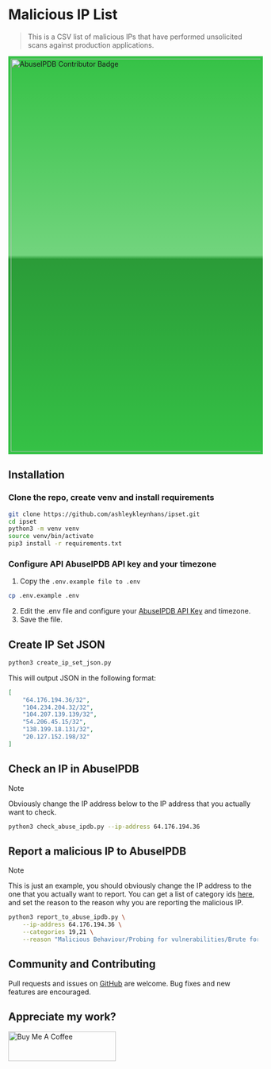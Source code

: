 # Malicious IP List

> This is a CSV list of malicious IPs that have performed
> unsolicited scans against production applications.

<a href="https://www.abuseipdb.com/user/155510" title="AbuseIPDB is an IP address blacklist for webmasters and sysadmins to report IP addresses engaging in abusive behavior on their networks">
	<img src="https://www.abuseipdb.com/contributor/155510.svg" alt="AbuseIPDB Contributor Badge" style="width: 791px;background: #35c246 linear-gradient(rgba(255,255,255,0), rgba(255,255,255,.3) 50%, rgba(0,0,0,.2) 51%, rgba(0,0,0,0));padding: 5px;">
</a>

## Installation

### Clone the repo, create venv and install requirements

```bash
git clone https://github.com/ashleykleynhans/ipset.git
cd ipset
python3 -m venv venv
source venv/bin/activate
pip3 install -r requirements.txt
```

### Configure API AbuseIPDB API key and your timezone

1. Copy the `.env.example file to .env`
```bash
cp .env.example .env
```
2. Edit the .env file and configure your
   [AbuseIPDB API Key](https://www.abuseipdb.com/account/api)
   and timezone.
3. Save the file.

## Create IP Set JSON

```bash
python3 create_ip_set_json.py
```

This will output JSON in the following format:

```json
[
    "64.176.194.36/32",
    "104.234.204.32/32",
    "104.207.139.139/32",
    "54.206.45.15/32",
    "138.199.18.131/32",
    "20.127.152.198/32"
]
```

## Check an IP in AbuseIPDB

> [!NOTE]
> Obviously change the IP address below to the IP address
> that you actually want to check.

```bash
python3 check_abuse_ipdb.py --ip-address 64.176.194.36
```

## Report a malicious IP to AbuseIPDB

> [!NOTE]
> This is just an example, you should obviously change the IP
> address to the one that you actually want to report.  You
> can get a list of category ids [here](https://www.abuseipdb.com/categories),
> and set the reason to the reason why you are reporting the
> malicious IP.

```bash
python3 report_to_abuse_ipdb.py \
    --ip-address 64.176.194.36 \
    --categories 19,21 \
    --reason "Malicious Behaviour/Probing for vulnerabilities/Brute force attempts"
```

## Community and Contributing

Pull requests and issues on [GitHub](https://github.com/ashleykleynhans/ipset)
are welcome. Bug fixes and new features are encouraged.

## Appreciate my work?

<a href="https://www.buymeacoffee.com/ashleyk" target="_blank"><img src="https://cdn.buymeacoffee.com/buttons/v2/default-yellow.png" alt="Buy Me A Coffee" style="height: 60px !important;width: 217px !important;" ></a>
